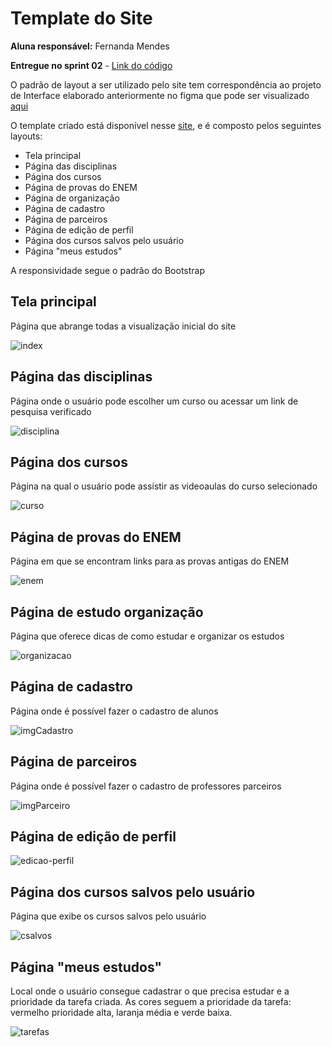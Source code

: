 # Template do Site

**Aluna responsável:** Fernanda Mendes

**Entregue no sprint 02** - [Link do código](https://replit.com/@FernandaMendes1/simplinsino?v=1)

O padrão de layout a ser utilizado pelo site tem correspondência ao projeto de Interface elaborado anteriormente no figma que pode ser visualizado [aqui](https://github.com/ICEI-PUC-Minas-PPLCC-TI/tiaw-ppl-cc-m-20212-aulas-particulares-01/blob/master/Documentacao/02-ProjetoDaSolu%C3%A7%C3%A3o/03-Wireframes.md)

O template criado está disponível nesse [site](https://simplinsino.fernandamendes1.repl.co/index.html), e é composto pelos seguintes layouts: 
- Tela principal
- Página das disciplinas
- Página dos cursos
- Página de provas do ENEM
- Página de organização
- Página de cadastro
- Página de parceiros
- Página de edição de perfil 
- Página dos cursos salvos pelo usuário
- Página "meus estudos"

A responsividade segue o padrão do Bootstrap

## Tela principal

Página que abrange todas a visualização inicial do site

![index](https://user-images.githubusercontent.com/89420917/145126532-7dbfee4f-96d0-4399-8c48-d07eb050c0d3.png)


## Página das disciplinas

Página onde o usuário pode escolher um curso ou acessar um link de pesquisa verificado

![disciplina](https://user-images.githubusercontent.com/89420917/145312228-57eaa37f-f204-443a-88b7-fa16f1fe7e2d.png)

## Página dos cursos

Página na qual o usuário pode assistir as videoaulas do curso selecionado

![curso](https://user-images.githubusercontent.com/89420917/145311839-99b872d5-c427-4d36-8f51-db065a08b5a0.png)


## Página de provas do ENEM

Página em que se encontram links para as provas antigas do ENEM

![enem](https://user-images.githubusercontent.com/89420917/145126597-94f9c364-c19e-4365-adb7-5ca2ad9fd67f.png)

## Página de estudo organização

Página que oferece dicas de como estudar e organizar os estudos 

![organizacao](https://user-images.githubusercontent.com/89420917/145126609-4f64e327-95ec-4085-a93f-119bc5491572.png)


## Página de cadastro


Página onde é possível fazer o cadastro de alunos

![imgCadastro](https://user-images.githubusercontent.com/86014843/146023278-c0ab7b28-8be3-46a7-b92e-92326b0c8d87.jpeg)


## Página de parceiros

Página onde é possível fazer o cadastro de professores parceiros


![imgParceiro](https://user-images.githubusercontent.com/86014843/146023428-728b6ae4-0109-4c4b-9294-e1d7d6314fd3.jpeg)


## Página de edição de perfil

![edicao-perfil](https://user-images.githubusercontent.com/89420917/145648974-760483fe-f6a2-463d-8a2d-7cba283b201f.png)


## Página dos cursos salvos pelo usuário

Página que exibe os cursos salvos pelo usuário

![csalvos](https://user-images.githubusercontent.com/89420917/145501361-6c0c6e27-c40a-407b-a39b-7a4a02a31a65.png)



## Página "meus estudos"

Local onde o usuário consegue cadastrar o que precisa estudar e a prioridade da tarefa criada. As cores seguem a prioridade da tarefa: vermelho prioridade alta, laranja média e verde baixa. 

![tarefas](https://user-images.githubusercontent.com/89420917/145126806-3c26698d-fdc4-41ab-8d1c-77580a666341.png)


